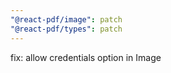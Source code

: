```yaml
---
"@react-pdf/image": patch
"@react-pdf/types": patch
---
```


fix: allow credentials option in Image
